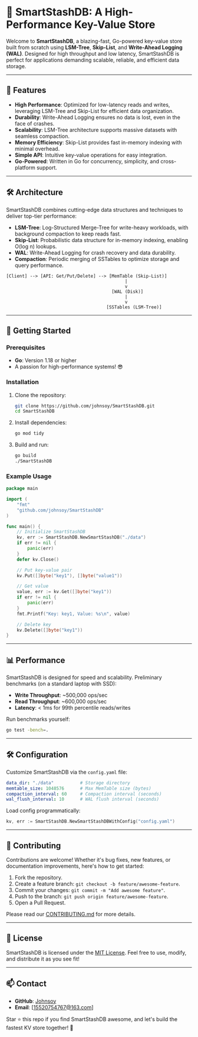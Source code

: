 # 🚀 SmartStashDB: A High-Performance Key-Value Store

Welcome to **SmartStashDB**, a blazing-fast, Go-powered key-value store built from scratch using **LSM-Tree**, **Skip-List**, and **Write-Ahead Logging (WAL)**. Designed for high throughput and low latency, SmartStashDB is perfect for applications demanding scalable, reliable, and efficient data storage.

---

## 🌟 Features

- **High Performance**: Optimized for low-latency reads and writes, leveraging LSM-Tree and Skip-List for efficient data organization.
- **Durability**: Write-Ahead Logging ensures no data is lost, even in the face of crashes.
- **Scalability**: LSM-Tree architecture supports massive datasets with seamless compaction.
- **Memory Efficiency**: Skip-List provides fast in-memory indexing with minimal overhead.
- **Simple API**: Intuitive key-value operations for easy integration.
- **Go-Powered**: Written in Go for concurrency, simplicity, and cross-platform support.

---

## 🛠️ Architecture

SmartStashDB combines cutting-edge data structures and techniques to deliver top-tier performance:

- **LSM-Tree**: Log-Structured Merge-Tree for write-heavy workloads, with background compaction to keep reads fast.
- **Skip-List**: Probabilistic data structure for in-memory indexing, enabling O(log n) lookups.
- **WAL**: Write-Ahead Logging for crash recovery and data durability.
- **Compaction**: Periodic merging of SSTables to optimize storage and query performance.

```
[Client] --> [API: Get/Put/Delete] --> [MemTable (Skip-List)]
                                             |
                                             v
                                        [WAL (Disk)]
                                             |
                                             v
                                      [SSTables (LSM-Tree)]
```

---

## 🚀 Getting Started

### Prerequisites
- **Go**: Version 1.18 or higher
- A passion for high-performance systems! 😎

### Installation
1. Clone the repository:
   ```bash
   git clone https://github.com/johnsoy/SmartStashDB.git
   cd SmartStashDB
   ```
2. Install dependencies:
   ```bash
   go mod tidy
   ```
3. Build and run:
   ```bash
   go build
   ./SmartStashDB
   ```

### Example Usage
```go
package main

import (
    "fmt"
    "github.com/johnsoy/SmartStashDB"
)

func main() {
    // Initialize SmartStashDB
    kv, err := SmartStashDB.NewSmartStashDB("./data")
    if err != nil {
        panic(err)
    }
    defer kv.Close()

    // Put key-value pair
    kv.Put([]byte("key1"), []byte("value1"))

    // Get value
    value, err := kv.Get([]byte("key1"))
    if err != nil {
        panic(err)
    }
    fmt.Printf("Key: key1, Value: %s\n", value)

    // Delete key
    kv.Delete([]byte("key1"))
}
```

---

## 📊 Performance

SmartStashDB is designed for speed and scalability. Preliminary benchmarks (on a standard laptop with SSD):
- **Write Throughput**: ~500,000 ops/sec
- **Read Throughput**: ~600,000 ops/sec
- **Latency**: < 1ms for 99th percentile reads/writes

Run benchmarks yourself:
```bash
go test -bench=.
```

---

## 🛠️ Configuration

Customize SmartStashDB via the `config.yaml` file:
```yaml
data_dir: "./data"          # Storage directory
memtable_size: 1048576      # Max MemTable size (bytes)
compaction_interval: 60     # Compaction interval (seconds)
wal_flush_interval: 10      # WAL flush interval (seconds)
```

Load config programmatically:
```go
kv, err := SmartStashDB.NewSmartStashDBWithConfig("config.yaml")
```

---

## 🤝 Contributing

Contributions are welcome! Whether it's bug fixes, new features, or documentation improvements, here's how to get started:
1. Fork the repository.
2. Create a feature branch: `git checkout -b feature/awesome-feature`.
3. Commit your changes: `git commit -m "Add awesome feature"`.
4. Push to the branch: `git push origin feature/awesome-feature`.
5. Open a Pull Request.

Please read our [CONTRIBUTING.md](CONTRIBUTING.md) for more details.

---

## 📜 License

SmartStashDB is licensed under the [MIT License](LICENSE). Feel free to use, modify, and distribute it as you see fit!

---

## 📫 Contact

- **GitHub**: [Johnsoy](https://github.com/Johonsoy)
- **Email**: [15520754767@163.com]

Star ⭐ this repo if you find SmartStashDB awesome, and let's build the fastest KV store together! 🚀
